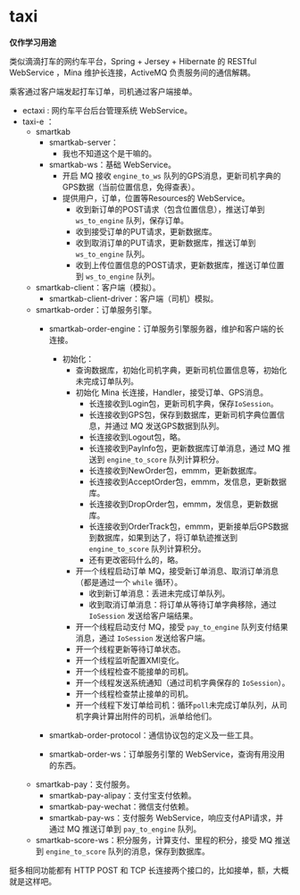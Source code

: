 # taxi


**仅作学习用途**

类似滴滴打车的网约车平台，Spring + Jersey + Hibernate 的 RESTful WebService ，Mina 维护长连接，ActiveMQ 负责服务间的通信解耦。

乘客通过客户端发起打车订单，司机通过客户端接单。

* ectaxi : 网约车平台后台管理系统 WebService。
* taxi-e ：
    * smartkab
        * smartkab-server：
        	* 我也不知道这个是干嘛的。
        * smartkab-ws：基础 WebService。
        	* 开启 MQ 接收 `engine_to_ws` 队列的GPS消息，更新司机字典的GPS数据（当前位置信息，免得查表）。
        	* 提供用户，订单，位置等Resources的 WebService。
	        	* 收到新订单的POST请求（包含位置信息），推送订单到 `ws_to_engine` 队列，保存订单。
	        	* 收到接受订单的PUT请求，更新数据库。
	        	* 收到取消订单的PUT请求，更新数据库，推送订单到 `ws_to_engine` 队列。
	        	* 收到上传位置信息的POST请求，更新数据库，推送订单位置到 `ws_to_engine` 队列。
    * smartkab-client：客户端（模拟）。
        * smartkab-client-driver：客户端（司机）模拟。
    * smartkab-order：订单服务引擎。
        * smartkab-order-engine：订单服务引擎服务器，维护和客户端的长连接。
            * 初始化：
                * 查询数据库，初始化司机字典，更新司机位置信息等，初始化未完成订单队列。
                * 初始化 Mina 长连接，Handler，接受订单、GPS消息。
                 	* 长连接收到Login包，更新司机字典，保存`IoSession`。
                    * 长连接收到GPS包，保存到数据库，更新司机字典位置信息，并通过 MQ 发送GPS数据到队列。
					* 长连接收到Logout包，略。
					* 长连接收到PayInfo包，更新数据库订单消息，通过 MQ 推送到 `engine_to_score` 队列计算积分。
					* 长连接收到NewOrder包，emmm，更新数据库。
					* 长连接收到AcceptOrder包，emmm，发信息，更新数据库。
					* 长连接收到DropOrder包，emmm，发信息，更新数据库。
					* 长连接收到OrderTrack包，emmm，更新接单后GPS数据到数据库，如果到达了，将订单轨迹推送到 `engine_to_score` 队列计算积分。
					* 还有更改密码什么的，略。
                * 开一个线程启动订单 MQ，接受新订单消息、取消订单消息（都是通过一个 `while` 循环）。
                	* 收到新订单消息：丢进未完成订单队列。
                	* 收到取消订单消息：将订单从等待订单字典移除，通过 `IoSession` 发送给客户端结果。
                * 开一个线程启动支付 MQ，接受 `pay_to_engine` 队列支付结果消息，通过 `IoSession` 发送给客户端。
                * 开一个线程更新等待订单状态。
                * 开一个线程监听配置XMl变化。
                * 开一个线程检查不能接单的司机。
                * 开一个线程发送系统通知（通过司机字典保存的 `IoSession`）。
                * 开一个线程检查禁止接单的司机。
                * 开一个线程下发订单给司机：循环`poll`未完成订单队列，从司机字典计算出附件的司机，派单给他们。

        * smartkab-order-protocol：通信协议包的定义及一些工具。
        * smartkab-order-ws：订单服务引擎的 WebService，查询有用没用的东西。
    * smartkab-pay：支付服务。
        * smartkab-pay-alipay：支付宝支付依赖。
        * smartkab-pay-wechat：微信支付依赖。
        * smartkab-pay-ws：支付服务 WebService，响应支付API请求，并通过 MQ 推送订单到 `pay_to_engine` 队列。
    * smartkab-score-ws：积分服务，计算支付、里程的积分，接受 MQ 推送到 `engine_to_score` 队列的消息，保存到数据库。
    



挺多相同功能都有 HTTP POST 和 TCP 长连接两个接口的，比如接单，额，大概就是这样吧。

